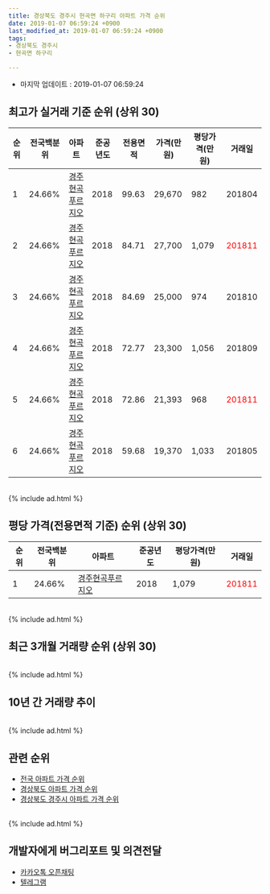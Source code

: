 ```yaml
---
title: 경상북도 경주시 현곡면 하구리 아파트 가격 순위
date: 2019-01-07 06:59:24 +0900
last_modified_at: 2019-01-07 06:59:24 +0900
tags:
- 경상북도 경주시
- 현곡면 하구리

---
```


* 마지막 업데이트 : 2019-01-07 06:59:24

## 최고가 실거래 기준 순위 (상위 30)


|순위|전국백분위|아파트|준공년도|전용면적|가격(만원)|평당가격(만원)|거래일|
|---|---|---|---|---|---|---|---|
|1|24.66%|[경주현곡푸르지오](https://search.naver.com/search.naver?query=%EA%B2%BD%EC%83%81%EB%B6%81%EB%8F%84+%EA%B2%BD%EC%A3%BC%EC%8B%9C+%ED%98%84%EA%B3%A1%EB%A9%B4+%ED%95%98%EA%B5%AC%EB%A6%AC+%EA%B2%BD%EC%A3%BC%ED%98%84%EA%B3%A1%ED%91%B8%EB%A5%B4%EC%A7%80%EC%98%A4)|2018|99.63|29,670|982|201804|
|2|24.66%|[경주현곡푸르지오](https://search.naver.com/search.naver?query=%EA%B2%BD%EC%83%81%EB%B6%81%EB%8F%84+%EA%B2%BD%EC%A3%BC%EC%8B%9C+%ED%98%84%EA%B3%A1%EB%A9%B4+%ED%95%98%EA%B5%AC%EB%A6%AC+%EA%B2%BD%EC%A3%BC%ED%98%84%EA%B3%A1%ED%91%B8%EB%A5%B4%EC%A7%80%EC%98%A4)|2018|84.71|27,700|1,079|<span style="color:red">201811</span>|
|3|24.66%|[경주현곡푸르지오](https://search.naver.com/search.naver?query=%EA%B2%BD%EC%83%81%EB%B6%81%EB%8F%84+%EA%B2%BD%EC%A3%BC%EC%8B%9C+%ED%98%84%EA%B3%A1%EB%A9%B4+%ED%95%98%EA%B5%AC%EB%A6%AC+%EA%B2%BD%EC%A3%BC%ED%98%84%EA%B3%A1%ED%91%B8%EB%A5%B4%EC%A7%80%EC%98%A4)|2018|84.69|25,000|974|201810|
|4|24.66%|[경주현곡푸르지오](https://search.naver.com/search.naver?query=%EA%B2%BD%EC%83%81%EB%B6%81%EB%8F%84+%EA%B2%BD%EC%A3%BC%EC%8B%9C+%ED%98%84%EA%B3%A1%EB%A9%B4+%ED%95%98%EA%B5%AC%EB%A6%AC+%EA%B2%BD%EC%A3%BC%ED%98%84%EA%B3%A1%ED%91%B8%EB%A5%B4%EC%A7%80%EC%98%A4)|2018|72.77|23,300|1,056|201809|
|5|24.66%|[경주현곡푸르지오](https://search.naver.com/search.naver?query=%EA%B2%BD%EC%83%81%EB%B6%81%EB%8F%84+%EA%B2%BD%EC%A3%BC%EC%8B%9C+%ED%98%84%EA%B3%A1%EB%A9%B4+%ED%95%98%EA%B5%AC%EB%A6%AC+%EA%B2%BD%EC%A3%BC%ED%98%84%EA%B3%A1%ED%91%B8%EB%A5%B4%EC%A7%80%EC%98%A4)|2018|72.86|21,393|968|<span style="color:red">201811</span>|
|6|24.66%|[경주현곡푸르지오](https://search.naver.com/search.naver?query=%EA%B2%BD%EC%83%81%EB%B6%81%EB%8F%84+%EA%B2%BD%EC%A3%BC%EC%8B%9C+%ED%98%84%EA%B3%A1%EB%A9%B4+%ED%95%98%EA%B5%AC%EB%A6%AC+%EA%B2%BD%EC%A3%BC%ED%98%84%EA%B3%A1%ED%91%B8%EB%A5%B4%EC%A7%80%EC%98%A4)|2018|59.68|19,370|1,033|201805|


<br>
{% include ad.html %}
<br>

## 평당 가격(전용면적 기준) 순위 (상위 30)


|순위|전국백분위|아파트|준공년도|평당가격(만원)|거래일|
|---|---|---|---|---|---|
|1|24.66%|[경주현곡푸르지오](https://search.naver.com/search.naver?query=%EA%B2%BD%EC%83%81%EB%B6%81%EB%8F%84+%EA%B2%BD%EC%A3%BC%EC%8B%9C+%ED%98%84%EA%B3%A1%EB%A9%B4+%ED%95%98%EA%B5%AC%EB%A6%AC+%EA%B2%BD%EC%A3%BC%ED%98%84%EA%B3%A1%ED%91%B8%EB%A5%B4%EC%A7%80%EC%98%A4)|2018|1,079|<span style="color:red">201811</span>|


<br>
{% include ad.html %}
<br>

## 최근 3개월 거래량 순위 (상위 30)


<div style="width:100%;">
    <canvas id="deal_count_ranking" height="250"></canvas>
</div>


<script>
new Chart(document.getElementById("deal_count_ranking"), {
    type: 'horizontalBar',
    data: {
        labels: ['경주현곡푸르지오'],
        datasets: [{
            label: '실거래 수',
            data: [2],
            borderColor: "rgba(255, 0, 128, 1)",
            backgroundColor: "rgba(255, 0, 128, 0.5)",
            fill: false,
        }]
    },
    options: {
        responsive: true,
        title: {
            display: true,
            text: '최근 3개월 거래량 순위'
        },
        tooltips: {
            mode: 'index',
            intersect: false,
            callbacks: {
                title: function(tooltipItems, data) {
                    return "실거래 수:";
                },
                label: function(tooltipItem, data) {
                    return data.labels[tooltipItem.index] + ": " + tooltipItem.xLabel;
                }
            }
        },
        hover: {
            mode: 'nearest',
            intersect: true
        },
        scales: {
            xAxes: [{
                display: true,
                scaleLabel: {
                    display: true,
                    labelString: '실거래 수'
                },
                ticks: {
                    suggestedMin: 0,
                }
            }],
            yAxes: [{
                display: true,
                ticks: {
                    autoSkip: false,
                    callback: function(value, index, values) {
                        if (value.length > 15)
                            return value.substr(0, 13) + "...";
                        else
                            return value;
                    }
                },
                scaleLabel: {
                    display: false,
                }
            }]
        }
    }
});

</script>


<br>
{% include ad.html %}
<br>

## 10년 간 거래량 추이


<div style="width:100%;">
    <canvas id="deal_progress" height="250"></canvas>
</div>

<script>
new Chart(document.getElementById("deal_progress"), {
    type: 'line',
    data: {
        labels: ['200901','200902','200903','200904','200905','200906','200907','200908','200909','200910','200911','200912','201001','201002','201003','201004','201005','201006','201007','201008','201009','201010','201011','201012','201101','201102','201103','201104','201105','201106','201107','201108','201109','201110','201111','201112','201201','201202','201203','201204','201205','201206','201207','201208','201209','201210','201211','201212','201301','201302','201303','201304','201305','201306','201307','201308','201309','201310','201311','201312','201401','201402','201403','201404','201405','201406','201407','201408','201409','201410','201411','201412','201501','201502','201503','201504','201505','201506','201507','201508','201509','201510','201511','201512','201601','201602','201603','201604','201605','201606','201607','201608','201609','201610','201611','201612','201701','201702','201703','201704','201705','201706','201707','201708','201709','201710','201711','201712','201801','201802','201803','201804','201805','201806','201807','201808','201809','201810','201811','201812','201901'],
        datasets: [{
            label: '실거래 수',
            pointRadius: 1,
            data: [0, 0, 0, 0, 0, 0, 0, 0, 0, 0, 0, 0, 0, 0, 0, 0, 0, 0, 0, 0, 0, 0, 0, 0, 0, 0, 0, 0, 0, 0, 0, 0, 0, 0, 0, 0, 0, 0, 0, 0, 0, 0, 0, 0, 0, 0, 0, 0, 0, 0, 0, 0, 0, 0, 0, 0, 0, 0, 0, 0, 0, 0, 0, 0, 0, 0, 0, 0, 0, 0, 0, 0, 0, 0, 0, 0, 0, 0, 0, 0, 0, 0, 0, 0, 0, 0, 0, 0, 0, 0, 0, 0, 0, 0, 0, 0, 0, 0, 0, 0, 0, 0, 0, 0, 0, 0, 0, 0, 0, 0, 0, 1, 1, 2, 0, 0, 1, 1, 2, 0, 0],
            borderColor: "rgba(255, 201, 14, 1)",
            backgroundColor: "rgba(255, 201, 14, 0.5)",
            fill: true,
        }]
    },
    options: {
        responsive: true,
        title: {
            display: true,
            text: '10년간 거래량 추이'
        },
        tooltips: {
            mode: 'index',
            intersect: false,
        },
        hover: {
            mode: 'nearest',
            intersect: true
        },
        scales: {
            xAxes: [{
                display: true,
                scaleLabel: {
                    display: true,
                    labelString: '년/월'
                }
            }],
            yAxes: [{
                display: true,
                ticks: {
                    suggestedMin: 0,
                },
                scaleLabel: {
                    display: true,
                    labelString: '실거래 수'
                }
            }]
        }
    }
});

</script>


<br>
{% include ad.html %}
<br>

## 관련 순위

- [전국 아파트 가격 순위](https://inasie.github.io/apt-ranking/전국)
- [경상북도 아파트 가격 순위](https://inasie.github.io/apt-ranking/경상북도)
- [경상북도 경주시 아파트 가격 순위](https://inasie.github.io/apt-ranking/경상북도-경주시)


<br>
{% include ad.html %}
<br>

## 개발자에게 버그리포트 및 의견전달

- [카카오톡 오픈채팅](https://open.kakao.com/o/gLJUAP4)
- [텔레그램](https://t.me/inasie)

